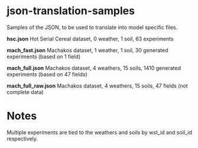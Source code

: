 json-translation-samples
========================

Samples of the JSON, to be used to translate into model specific files.

__hsc.json__
  Hot Serial Cereal dataset, 0 weather, 1 soil, 63 experiments

__mach_fast.json__
  Machakos dataset, 1 weather, 1 soil, 30 generated experiments (based on 1 field)

__mach_full.json__
  Machakos dataset, 4 weathers, 15 soils, 1410 generated experiments (based on 47 fields)

__mach_full_raw.json__
  Machakos dataset, 4 weathers, 15 soils, 47 fields (not complete data)


Notes
=====

Multiple experiments are tied to the weathers and soils by
wst_id and soil_id respectively.
